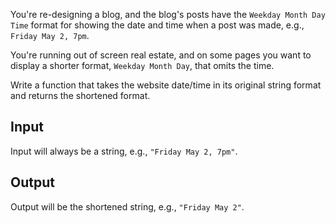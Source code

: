 You're re-designing a blog, and the blog's posts have the `Weekday Month Day Time` format for showing the date and time when a post was made, e.g., `Friday May 2, 7pm`.

You're running out of screen real estate, and on some pages you want to display a shorter format, `Weekday Month Day`, that omits the time.

Write a function that takes the website date/time in its original string format and returns the shortened format.

## Input

Input will always be a string, e.g., `"Friday May 2, 7pm"`.

## Output

Output will be the shortened string, e.g., `"Friday May 2"`.
